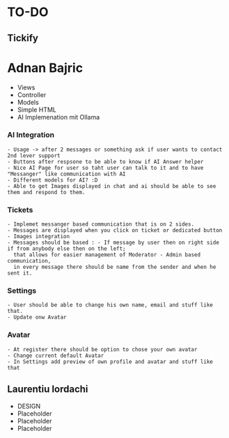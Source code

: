 # TO-DO
## Tickify

# Adnan Bajric
- Views
- Controller
- Models
- Simple HTML
- AI Implemenation mit Ollama

### AI Integration
    - Usage -> after 2 messages or something ask if user wants to contact 2nd lever support
    - Buttons after respsone to be able to know if AI Answer helper
    - Nice AI Page for user so taht user can talk to it and to have "Messanger" like communication with AI
    - Different models for AI? :D
    - Able to get Images displayed in chat and ai should be able to see them and respond to them.

### Tickets 
    - Implemet messanger based communication that is on 2 sides.
    - Messages are displayed when you click on ticket or dedicated button
    - Images integration
    - Messages should be based : - If message by user then on right side if from anybody else then on the left;
      that allows for easier management of Moderator - Admin based communication,
      in every message there should be name from the sender and when he sent it.

### Settings 
    - User should be able to change his own name, email and stuff like that.
    - Update onw Avatar
  
### Avatar 
    - At register there should be option to chose your own avatar
    - Change current default Avatar
    - In Settings add preview of own profile and avatar and stuff like that


## Laurentiu Iordachi
- DESIGN
- Placeholder
- Placeholder
- Placeholder
